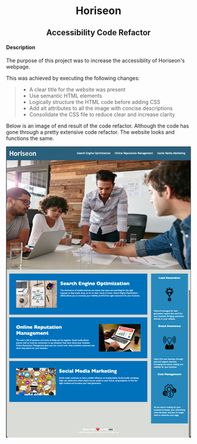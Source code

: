<h1 align="center">Horiseon</h1>
<h2 align="center">Accessibility Code Refactor</h2>

#### Description
The purpose of this project was to increase the accessiblity of Horiseon's webpage. 

This was achieved by executing the following changes:

> * A clear title for the website was present
> * Use semantic HTML elements
> * Logically structure the HTML code before adding CSS
> * Add alt attributes to all the image with concise descriptions
> * Consolidate the CSS file to reduce clear and increase clarity

Below is an image of end result of the code refactor. Although the code has gone through a pretty extensive code refactor. The website looks and functions the same.

![Horiseon Webpage](/assets/images/Horiseon.png)


  
